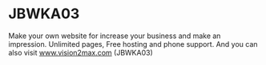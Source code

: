 # JBWKA03
Make your own website for increase your business and make an impression. Unlimited pages, Free hosting and phone support. And you can also visit www.vision2max.com (JBWKA03)

